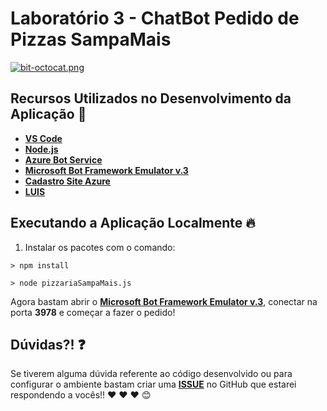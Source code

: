 # Laboratório 3 - ChatBot Pedido de Pizzas SampaMais

[![bit-octocat.png](https://i.postimg.cc/LX6SNKBH/bit-octocat.png)](https://postimg.cc/kVZLgHpZ)

## Recursos Utilizados no Desenvolvimento da Aplicação :rocket:

- **[VS Code](http://bit.ly/2IhTeUb)**
- **[Node.js](https://nodejs.org/en/)**
- **[Azure Bot Service](https://aka.ms/AA4qm7p)**
- **[Microsoft Bot Framework Emulator v.3](http://bit.ly/2G578HB)**
- **[Cadastro Site Azure](http://bit.ly/2I7Kj8u)**
- **[LUIS](https://aka.ms/AA4qm7q)**

## Executando a Aplicação Localmente 🔥

1) Instalar os pacotes com o comando:

```
> npm install
```

```
> node pizzariaSampaMais.js
```

Agora bastam abrir o **[Microsoft Bot Framework Emulator v.3](http://bit.ly/2G578HB)**, conectar na porta **3978** e começar a fazer o pedido! 

## Dúvidas?! ❓

Se tiverem alguma dúvida referente ao código desenvolvido ou para configurar o ambiente bastam criar uma **[ISSUE](https://github.com/glaucia86/workshop-azure-fundamentals/issues)** no GitHub que estarei respondendo a vocês!! :heart: :heart: :heart: :blush: